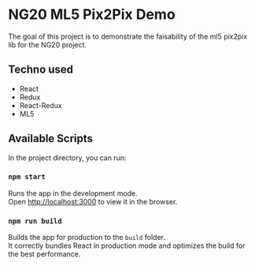 # NG20 ML5 Pix2Pix Demo
The goal of this project is to demonstrate the faisability of the ml5 pix2pix lib for the NG20 project.

## Techno used
- React
- Redux
- React-Redux
- ML5

## Available Scripts

In the project directory, you can run:

### `npm start`

Runs the app in the development mode.<br />
Open [http://localhost:3000](http://localhost:3000) to view it in the browser.

### `npm run build`

Builds the app for production to the `build` folder.<br />
It correctly bundles React in production mode and optimizes the build for the best performance.